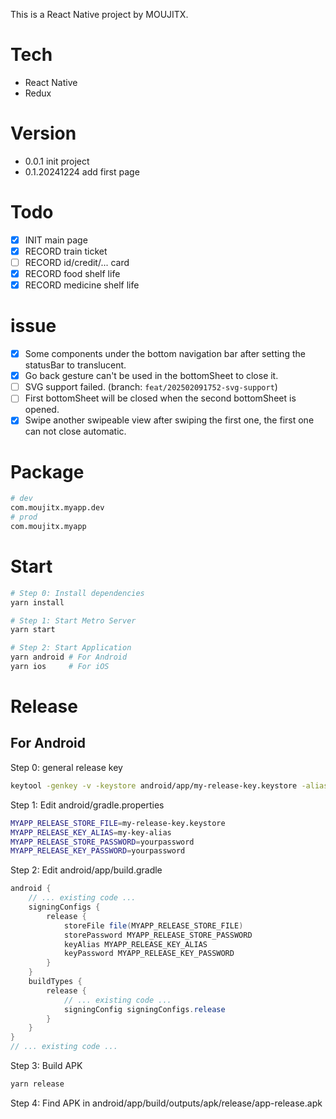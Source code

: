 This is a React Native project by MOUJITX.

# Tech

- React Native
- Redux

# Version

- 0.0.1 init project
- 0.1.20241224 add first page

# Todo

- [x] INIT main page
- [x] RECORD train ticket
- [ ] RECORD id/credit/... card
- [x] RECORD food shelf life
- [x] RECORD medicine shelf life

# issue

- [x] Some components under the bottom navigation bar after setting the statusBar to translucent.
- [x] Go back gesture can't be used in the bottomSheet to close it.
- [ ] SVG support failed. (branch: `feat/202502091752-svg-support`)
- [ ] First bottomSheet will be closed when the second bottomSheet is opened.
- [x] Swipe another swipeable view after swiping the first one, the first one can not close automatic.

<!-- # Folder Structure

```
App
├── userProfile
    ├── loginScreen
    └── userInfoScreen
├── expireReminder
    ├── reminderAddScreen
    ├── reminderListScreen
        ├── totalList
        └── filterList
    └── reminderDetailScreen
├── travelTicket
    ├── ticketListScreen
    └── ticketDetailScreen
└── ...
``` -->

# Package

```bash
# dev
com.moujitx.myapp.dev
# prod
com.moujitx.myapp
```

# Start

```bash
# Step 0: Install dependencies
yarn install

# Step 1: Start Metro Server
yarn start

# Step 2: Start Application
yarn android # For Android
yarn ios     # For iOS
```

# Release

## For Android

Step 0: general release key

```bash
keytool -genkey -v -keystore android/app/my-release-key.keystore -alias my-key-alias -keyalg RSA -keysize 2048 -validity 10000
```

Step 1: Edit android/gradle.properties

```bash
MYAPP_RELEASE_STORE_FILE=my-release-key.keystore
MYAPP_RELEASE_KEY_ALIAS=my-key-alias
MYAPP_RELEASE_STORE_PASSWORD=yourpassword
MYAPP_RELEASE_KEY_PASSWORD=yourpassword
```

Step 2: Edit android/app/build.gradle

```java
android {
    // ... existing code ...
    signingConfigs {
        release {
            storeFile file(MYAPP_RELEASE_STORE_FILE)
            storePassword MYAPP_RELEASE_STORE_PASSWORD
            keyAlias MYAPP_RELEASE_KEY_ALIAS
            keyPassword MYAPP_RELEASE_KEY_PASSWORD
        }
    }
    buildTypes {
        release {
            // ... existing code ...
            signingConfig signingConfigs.release
        }
    }
}
// ... existing code ...
```

Step 3: Build APK

```bash
yarn release
```

Step 4: Find APK in android/app/build/outputs/apk/release/app-release.apk
